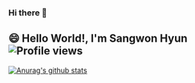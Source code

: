 ### Hi there 👋
## 😄 Hello World!, I'm Sangwon Hyun ![Profile views](https://gpvc.arturio.dev/hyunsangwon)
[![Anurag's github stats](https://github-readme-stats.vercel.app/api?username=hyunsangwon&show_icons=true&theme=vue)](https://github.com/anuraghazra/github-readme-stats)
<!--
**hyunsangwon/hyunsangwon** is a ✨ _special_ ✨ repository because its `README.md` (this file) appears on your GitHub profile.

Here are some ideas to get you started:

- 🔭 I’m currently working on ...
- 🌱 I’m currently learning ...
- 👯 I’m looking to collaborate on ...
- 🤔 I’m looking for help with ...
- 💬 Ask me about ...
- 📫 How to reach me: ...
- 😄 Pronouns: ...
- ⚡ Fun fact: ...
-->
